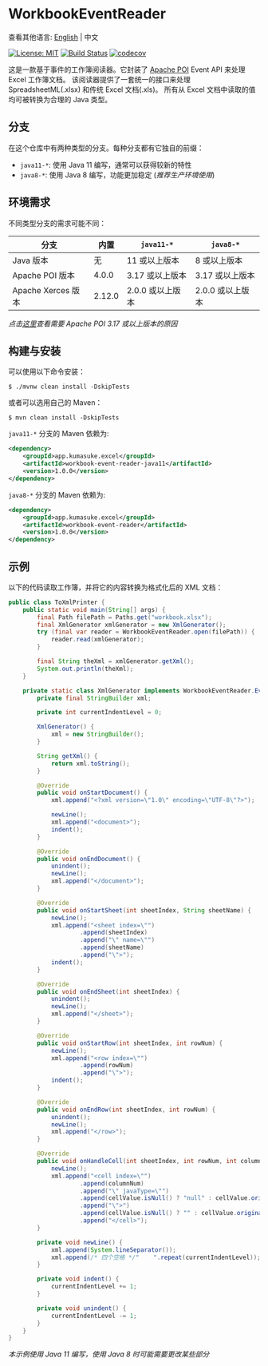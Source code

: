 # WorkbookEventReader
查看其他语言: [English](README.md) | 中文

[![License: MIT](https://img.shields.io/badge/License-MIT-yellow.svg)](https://opensource.org/licenses/MIT) [![Build Status](https://api.travis-ci.org/kumasuke120/workbook-event-reader.svg?branch=java8-release)](https://travis-ci.org/kumasuke120/workbook-event-reader) [![codecov](https://codecov.io/gh/kumasuke120/workbook-event-reader/branch/java8-release/graph/badge.svg)](https://codecov.io/gh/kumasuke120/workbook-event-reader)

这是一款基于事件的工作簿阅读器。它封装了 [Apache POI](https://poi.apache.org/) Event API 来处理 Excel 工作簿文档。
该阅读器提供了一套统一的接口来处理 SpreadsheetML(.xlsx) 和传统 Excel 文档(.xls)。
所有从 Excel 文档中读取的值均可被转换为合理的 Java 类型。

## 分支
在这个仓库中有两种类型的分支。每种分支都有它独自的前缀：
- `java11-*`: 使用 Java 11 编写，通常可以获得较新的特性
- `java8-*`: 使用 Java 8 编写，功能更加稳定 (_推荐生产环境使用_)

## 环境需求
不同类型分支的需求可能不同：

| 分支               	| 内置   	| `java11-*`       	| `java8-*`        	|
|--------------------	|---------	|------------------	|------------------	|
| Java 版本          	| 无      	| 11 或以上版本    	| 8 或以上版本     	|
| Apache POI 版本    	| 4.0.0   	| 3.17 或以上版本  	| 3.17 或以上版本  	|
| Apache Xerces 版本 	| 2.12.0  	| 2.0.0 或以上版本 	| 2.0.0 或以上版本 	|

_点击[这里](https://bz.apache.org/bugzilla/show_bug.cgi?id=61034)查看需要 Apache POI 3.17 或以上版本的原因_

## 构建与安装
可以使用以下命令安装：
```
$ ./mvnw clean install -DskipTests
```
或者可以选用自己的 Maven：
```
$ mvn clean install -DskipTests
```

`java11-*` 分支的 Maven 依赖为:
```xml
<dependency>
    <groupId>app.kumasuke.excel</groupId>
    <artifactId>workbook-event-reader-java11</artifactId>
    <version>1.0.0</version>
</dependency>
```
`java8-*` 分支的 Maven 依赖为:
```xml
<dependency>
    <groupId>app.kumasuke.excel</groupId>
    <artifactId>workbook-event-reader</artifactId>
    <version>1.0.0</version>
</dependency>
```

## 示例
以下的代码读取工作簿，并将它的内容转换为格式化后的 XML 文档：
```java
public class ToXmlPrinter {
    public static void main(String[] args) {
        final Path filePath = Paths.get("workbook.xlsx");
        final XmlGenerator xmlGenerator = new XmlGenerator();
        try (final var reader = WorkbookEventReader.open(filePath)) {
            reader.read(xmlGenerator);
        }

        final String theXml = xmlGenerator.getXml();
        System.out.println(theXml);
    }

    private static class XmlGenerator implements WorkbookEventReader.EventHandler {
        private final StringBuilder xml;

        private int currentIndentLevel = 0;

        XmlGenerator() {
            xml = new StringBuilder();
        }

        String getXml() {
            return xml.toString();
        }

        @Override
        public void onStartDocument() {
            xml.append("<?xml version=\"1.0\" encoding=\"UTF-8\"?>");

            newLine();
            xml.append("<document>");
            indent();
        }

        @Override
        public void onEndDocument() {
            unindent();
            newLine();
            xml.append("</document>");
        }

        @Override
        public void onStartSheet(int sheetIndex, String sheetName) {
            newLine();
            xml.append("<sheet index=\"")
                    .append(sheetIndex)
                    .append("\" name=\"")
                    .append(sheetName)
                    .append("\">");
            indent();
        }

        @Override
        public void onEndSheet(int sheetIndex) {
            unindent();
            newLine();
            xml.append("</sheet>");
        }

        @Override
        public void onStartRow(int sheetIndex, int rowNum) {
            newLine();
            xml.append("<row index=\"")
                    .append(rowNum)
                    .append("\">");
            indent();
        }

        @Override
        public void onEndRow(int sheetIndex, int rowNum) {
            unindent();
            newLine();
            xml.append("</row>");
        }

        @Override
        public void onHandleCell(int sheetIndex, int rowNum, int columnNum, CellValue cellValue) {
            newLine();
            xml.append("<cell index=\"")
                    .append(columnNum)
                    .append("\" javaType=\"")
                    .append(cellValue.isNull() ? "null" : cellValue.originalType().getCanonicalName())
                    .append("\">")
                    .append(cellValue.isNull() ? "" : cellValue.originalValue())
                    .append("</cell>");
        }

        private void newLine() {
            xml.append(System.lineSeparator());
            xml.append(/* 四个空格 */"    ".repeat(currentIndentLevel));
        }

        private void indent() {
            currentIndentLevel += 1;
        }

        private void unindent() {
            currentIndentLevel -= 1;
        }
    }
}
``` 
_本示例使用 Java 11 编写，使用 Java 8 时可能需要更改某些部分_